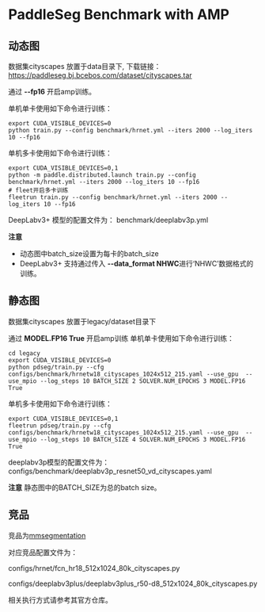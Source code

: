# PaddleSeg Benchmark with AMP

## 动态图
数据集cityscapes 放置于data目录下, 下载链接：https://paddleseg.bj.bcebos.com/dataset/cityscapes.tar

通过 **--fp16** 开启amp训练。

单机单卡使用如下命令进行训练：
```
export CUDA_VISIBLE_DEVICES=0
python train.py --config benchmark/hrnet.yml --iters 2000 --log_iters 10 --fp16
```

单机多卡使用如下命令进行训练：
```
export CUDA_VISIBLE_DEVICES=0,1
python -m paddle.distributed.launch train.py --config benchmark/hrnet.yml --iters 2000 --log_iters 10 --fp16
# fleet开启多卡训练
fleetrun train.py --config benchmark/hrnet.yml --iters 2000 --log_iters 10 --fp16
```

DeepLabv3+ 模型的配置文件为：
benchmark/deeplabv3p.yml

**注意**

* 动态图中batch_size设置为每卡的batch_size
* DeepLabv3+ 支持通过传入 **--data_format NHWC**进行‘NHWC’数据格式的训练。



## 静态图
数据集cityscapes 放置于legacy/dataset目录下

通过 **MODEL.FP16 True** 开启amp训练
单机单卡使用如下命令进行训练：
```
cd legacy
export CUDA_VISIBLE_DEVICES=0
python pdseg/train.py --cfg configs/benchmark/hrnetw18_cityscapes_1024x512_215.yaml --use_gpu  --use_mpio --log_steps 10 BATCH_SIZE 2 SOLVER.NUM_EPOCHS 3 MODEL.FP16 True
```

单机多卡使用如下命令进行训练：
```
export CUDA_VISIBLE_DEVICES=0,1
fleetrun pdseg/train.py --cfg configs/benchmark/hrnetw18_cityscapes_1024x512_215.yaml --use_gpu  --use_mpio --log_steps 10 BATCH_SIZE 4 SOLVER.NUM_EPOCHS 3 MODEL.FP16 True
```

deeplabv3p模型的配置文件为：
configs/benchmark/deeplabv3p_resnet50_vd_cityscapes.yaml

**注意**
静态图中的BATCH_SIZE为总的batch size。

## 竞品
竞品为[mmsegmentation](https://github.com/open-mmlab/mmsegmentation)

对应竞品配置文件为：

configs/hrnet/fcn_hr18_512x1024_80k_cityscapes.py

configs/deeplabv3plus/deeplabv3plus_r50-d8_512x1024_80k_cityscapes.py

相关执行方式请参考其官方仓库。
